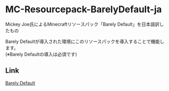 # MC-Resourcepack-BarelyDefault-ja
Mickey Joe氏によるMinecraftリソースパック「Barely Default」を日本語訳したもの

Barely Defaultが導入された環境にこのリソースパックを導入することで機能します。  
(※Barely Defaultの導入は必須です)

## Link
[Barely Default](https://www.curseforge.com/minecraft/texture-packs/mickey-joes-relatively-improved-default)